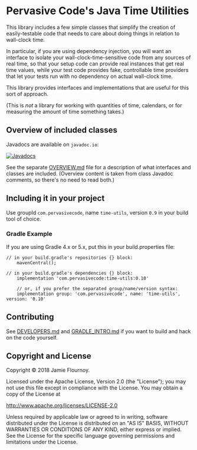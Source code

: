 # Pervasive Code's Java Time Utilities

This library includes a few simple classes that simplify the creation of easily-testable code that needs to care about doing things in relation to wall-clock time.

In particular, if you are using dependency injection, you will want an interface to isolate your wall-clock-time-sensitive code from any sources of real time, so that your setup code can provide real instances that get real time values, while your test code provides fake, controllable time providers that let your tests run with no dependency on actual wall-clock time.

This library provides interfaces and implementations that are useful for this sort of approach.

(This is _not_ a library for working with quantities of time, calendars, or for measuring the amount of time something takes.)

## Overview of included classes

Javadocs are available on `javadoc.io`:

[![Javadocs](https://www.javadoc.io/badge/com.pervasivecode/time-utils.svg)](https://www.javadoc.io/doc/com.pervasivecode/time-utils)

See the separate [OVERVIEW.md](OVERVIEW.md) file for a description of what interfaces and classes are included.
(Overview content is taken from class Javadoc comments, so there's no need to read both.)

## Including it in your project

Use groupId `com.pervasivecode`, name `time-utils`, version `0.9` in your build tool of choice.

### Gradle Example

If you are using Gradle 4.x or 5.x, put this in your build.properties file:

```
// in your build.gradle's repositories {} block:
    mavenCentral();

// in your build.gradle's dependencies {} block:
    implementation 'com.pervasivecode:time-utils:0.10'

    // or, if you prefer the separated group/name/version syntax:
    implementation group: 'com.pervasivecode', name: 'time-utils', version: '0.10'
```


## Contributing

See [DEVELOPERS.md](DEVELOPERS.md) and [GRADLE_INTRO.md](GRADLE_INTRO.md) if you want to build and hack on the code yourself.


## Copyright and License

Copyright © 2018 Jamie Flournoy.

Licensed under the Apache License, Version 2.0 (the "License"); you may not use this file except in compliance with the License. You may obtain a copy of the License at

http://www.apache.org/licenses/LICENSE-2.0

Unless required by applicable law or agreed to in writing, software distributed under the License is distributed on an "AS IS" BASIS, WITHOUT WARRANTIES OR CONDITIONS OF ANY KIND, either express or implied. See the License for the specific language governing permissions and limitations under the License.

